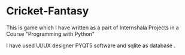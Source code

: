 # Cricket-Fantasy
 
This is game which I have written as a part of Internshala Projects in a Course "Programming with Python" 

I have used UI/UX designer PYQT5 software and sqlite as database .

